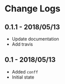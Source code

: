 # Change Logs

## 0.1.1 - 2018/05/13
- Update documentation
- Add travis

## 0.1 - 2018/05/13
- Added ``conff``
- Initial state
